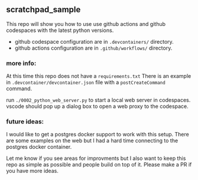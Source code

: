 ## scratchpad_sample

This repo will show you how to use use github actions and github codespaces with the latest python versions.
  
  * github codespace configuration are in `.devcontainers/` directory.
  * github actions configuration are in `.github/workflows/` directory.

### more info:

At this time this repo does not have a `requirements.txt`  There is an example in `.devcontainer/devcontainer.json` file with a `postCreateCommand` command.

run `./0002_python_web_server.py` to start a local web server in codespaces.  vscode should pop up a dialog box to open a web proxy to the codespace.  

### future ideas:
I would like to get a postgres docker support to work with this setup.  There are some examples on the web but I had a hard time connecting to the postgres docker container.  

Let me know if you see areas for improvments but I also want to keep this repo as simple as possible and people build on top of it. Please make a PR if you have more ideas.

